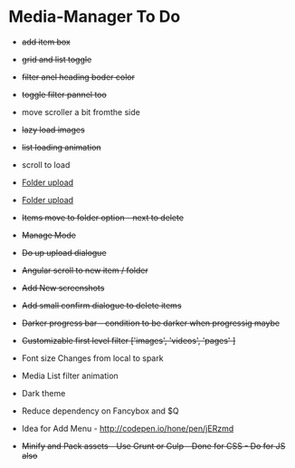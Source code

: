 
# Media-Manager To Do

* ~~add item box~~ 
* ~~grid and list toggle~~
* ~~filter anel heading boder color~~
* ~~toggle filter pannel too~~
* move scroller a bit fromthe side
* ~~lazy load images~~
* ~~list loading animation~~
* scroll to load


* [Folder upload](https://stackoverflow.com/questions/5826286/how-do-i-use-google-chrome-11s-upload-folder-feature-in-my-own-code?lq=1)
* [Folder upload](https://jsfiddle.net/api/mdn/)

* ~~Items move to folder option - next to delete~~
* ~~Manage Mode~~
* ~~Do up upload dialogue~~
* ~~Angular scroll to new item / folder~~
* ~~Add New screenshots~~
* ~~Add small confirm dialogue to delete items~~ 

* ~~Darker progress bar - condition to be darker when progressig maybe~~
* ~~Customizable first level filter ['images', 'videos', 'pages' ]~~
* Font size Changes from local to spark
* Media List filter animation
* Dark theme
* Reduce dependency on Fancybox and $Q
* Idea for Add Menu - http://codepen.io/hone/pen/jERzmd
* ~~Minify and Pack assets - Use Grunt or Gulp - Done for CSS - Do for JS also~~